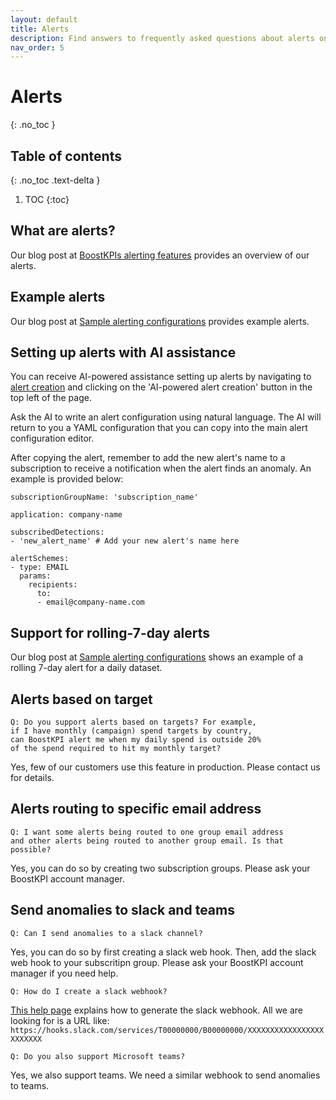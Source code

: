 ```yaml
---
layout: default
title: Alerts
description: Find answers to frequently asked questions about alerts on our alerts FAQ page, including types of alerts, examples, rolling-7-day alerts, target-based alerts, custom email routing, and integrating anomalies and alerts with Slack and Microsoft Teams
nav_order: 5
---
```


# Alerts
{: .no_toc }

## Table of contents
{: .no_toc .text-delta }

1. TOC
{:toc}

## What are alerts?

Our blog post
at [BoostKPIs alerting features](https://blog.boostkpi.com/BoostKPIs-alerting-features/) provides an
overview of our alerts.

## Example alerts

Our blog post
at [Sample alerting configurations](https://blog.boostkpi.com/Sample-alerting-configurations/)
provides example alerts.

## Setting up alerts with AI assistance

You can receive AI-powered assistance setting up alerts by navigating to [alert creation](https://dashboard.boostkpi.com/app/#/self-serve/create-alert) and clicking on the 'AI-powered alert creation' button in the top left of the page.

Ask the AI to write an alert configuration using natural language. The AI will return to you a YAML configuration that you can copy into the main alert configuration editor.

After copying the alert, remember to add the new alert's name to a subscription to receive a notification when the alert finds an anomaly. An example is provided below:

```
subscriptionGroupName: 'subscription_name'

application: company-name

subscribedDetections:
- 'new_alert_name' # Add your new alert's name here

alertSchemes:
- type: EMAIL
  params:
    recipients:
      to:
      - email@company-name.com
```

## Support for rolling-7-day alerts

Our blog post
at [Sample alerting configurations](https://blog.boostkpi.com/Sample-alerting-configurations/) shows
an example of a rolling 7-day alert for a daily dataset.

## Alerts based on target

```
Q: Do you support alerts based on targets? For example, 
if I have monthly (campaign) spend targets by country, 
can BoostKPI alert me when my daily spend is outside 20% 
of the spend required to hit my monthly target?
```

Yes, few of our customers use this feature in production. Please contact us for details.

## Alerts routing to specific email address

```
Q: I want some alerts being routed to one group email address 
and other alerts being routed to another group email. Is that possible?
```

Yes, you can do so by creating two subscription groups. Please ask your BoostKPI account manager.

## Send anomalies to slack and teams

```
Q: Can I send anomalies to a slack channel?
```

Yes, you can do so by first creating a slack web hook. Then, add the slack web hook to your
subscritipn group. Please ask your BoostKPI account manager if you need help.

```
Q: How do I create a slack webhook?
```

[This help page](https://api.slack.com/messaging/webhooks#create_a_webhook) explains how to generate
the slack webhook.
All we are looking for is a URL like:
`https://hooks.slack.com/services/T00000000/B00000000/XXXXXXXXXXXXXXXXXXXXXXXX`

```
Q: Do you also support Microsoft teams?
```

Yes, we also support teams. We need a similar webhook to send anomalies to teams. 

